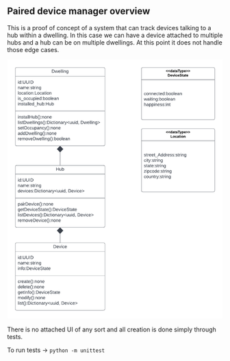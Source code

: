 ## Paired device manager overview

This is a proof of concept of a system that can track devices talking to a hub within a dwelling. In this case we can have a device attached to multiple hubs and a hub can be on multiple dwellings. At this point it does not handle those edge cases.

![Diagram](./IoT_Diagram.png?raw=true)

There is no attached UI of any sort and all creation is done simply through tests.

To run tests -> 
`python -m unittest`


